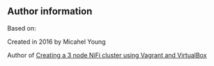 



## Author information

Based on:



Created in 2016 by Micahel Young

Author of [Creating a 3 node NiFi cluster using Vagrant and VirtualBox](https://community.hortonworks.com/articles/59586/creating-a-3-node-nifi-cluster-using-vagrant-and-v.html)



